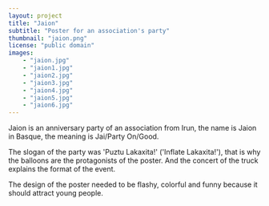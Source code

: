 ```yaml
---
layout: project
title: "Jaion"
subtitle: "Poster for an association's party"
thumbnail: "jaion.png"
license: "public domain"
images:
    - "jaion.jpg"
    - "jaion1.jpg"
    - "jaion2.jpg"
    - "jaion3.jpg"
    - "jaion4.jpg"
    - "jaion5.jpg"
    - "jaion6.jpg"
---
```


Jaion is an anniversary party of an association from Irun, the name is Jaion in Basque, the meaning is Jai/Party On/Good.

The slogan of the party was 'Puztu Lakaxita!' ('Inflate Lakaxita!'), that is why the balloons are the protagonists of the poster. And the concert of the truck explains the format of the event.

The design of the poster needed to be flashy, colorful and funny because it should attract young people.
